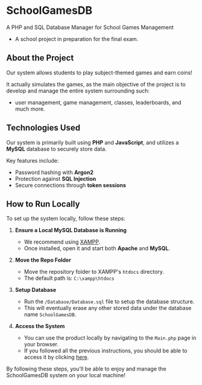 # SchoolGamesDB
A PHP and SQL Database Manager for School Games Management
- A school project in preparation for the final exam.

## About the Project
Our system allows students to play subject-themed games and earn coins!

It actually simulates the games, as the main objective of the project is to develop and manage the entire system surrounding such:
- user management, game management, classes, leaderboards, and much more.


## Technologies Used
Our system is primarily built using **PHP** and **JavaScript**, and utilizes a **MySQL** database to securely store data.

Key features include:
- Password hashing with **Argon2**
- Protection against **SQL Injection**
- Secure connections through **token sessions**

## How to Run Locally
To set up the system locally, follow these steps:

1. **Ensure a Local MySQL Database is Running**
   - We recommend using [XAMPP](https://www.apachefriends.org/).
   - Once installed, open it and start both **Apache** and **MySQL**.

2. **Move the Repo Folder**
   - Move the repository folder to XAMPP's `htdocs` directory.
   - The default path is: `C:\xampp\htdocs`
  
3. **Setup Database**
   - Run the `/Database/Database.sql` file to setup the database structure.
   - This will eventually erase any other stored data under the database name `SchoolGamesDB`.

5. **Access the System**
   - You can use the product locally by navigating to the `Main.php` page in your browser.
   - If you followed all the previous instructions, you should be able to access it by clicking [here](http://localhost/SchoolGamesDB/Interfaces/Main.php).

By following these steps, you'll be able to enjoy and manage the SchoolGamesDB system on your local machine!
